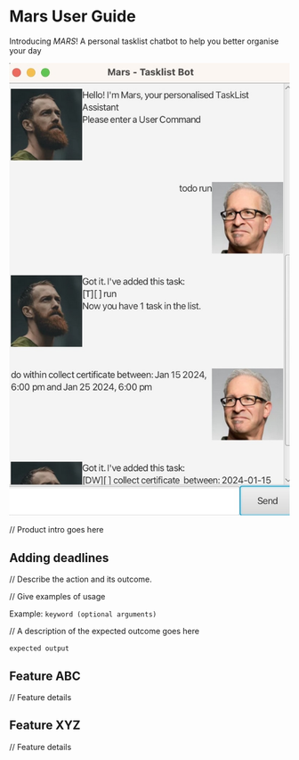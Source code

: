 # Mars User Guide

Introducing *MARS*! A personal tasklist chatbot to help you better organise your day

![UI Image](../src/main/docs/Ui.png)


// Product intro goes here

## Adding deadlines

// Describe the action and its outcome.

// Give examples of usage

Example: `keyword (optional arguments)`

// A description of the expected outcome goes here

```
expected output
```

## Feature ABC

// Feature details


## Feature XYZ

// Feature details
